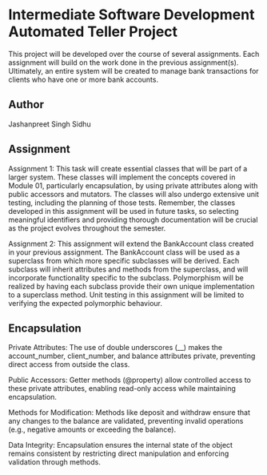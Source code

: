 # Intermediate Software Development Automated Teller Project
This project will be developed over the course of several assignments.  Each assignment will build on the work done in the previous assignment(s).  Ultimately, an entire system will be created to manage bank transactions for clients who have one or more bank accounts.

## Author
Jashanpreet Singh Sidhu

## Assignment
Assignment 1: This task will create essential classes that will be part of a larger system. These classes will implement the concepts covered in Module 01, particularly encapsulation, by using private attributes along with public accessors and mutators. The classes will also undergo extensive unit testing, including the planning of those tests. Remember, the classes developed in this assignment will be used in future tasks, so selecting meaningful identifiers and providing thorough documentation will be crucial as the project evolves throughout the semester.

Assignment 2: This assignment will extend the BankAccount class created in your previous assignment. The BankAccount class will be used as a superclass from which more specific subclasses will be derived. Each subclass will inherit attributes and methods from the superclass, and will incorporate functionality specific to the subclass. Polymorphism will be realized by having each subclass provide their own unique implementation to a superclass method. Unit testing in this assignment will be limited to verifying the expected polymorphic behaviour.


## Encapsulation
Private Attributes: The use of double underscores (__) makes the account_number, client_number, and balance attributes private, preventing direct access from outside the class.

Public Accessors: Getter methods (@property) allow controlled access to these private attributes, enabling read-only access while maintaining encapsulation.

Methods for Modification: Methods like deposit and withdraw ensure that any changes to the balance are validated, preventing invalid operations (e.g., negative amounts or exceeding the balance).

Data Integrity: Encapsulation ensures the internal state of the object remains consistent by restricting direct manipulation and enforcing validation through methods.


